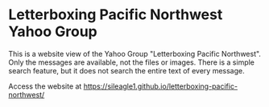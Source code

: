 # Letterboxing Pacific Northwest Yahoo Group

This is a website view of the Yahoo Group "Letterboxing Pacific Northwest".
Only the messages are available, not the files or images.
There is a simple search feature, but it does not search the entire text of every message.

Access the website at https://sileagle1.github.io/letterboxing-pacific-northwest/
